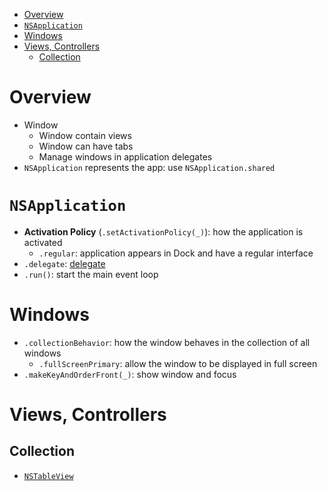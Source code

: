 - [Overview](#overview)
- [`NSApplication`](#nsapplication)
- [Windows](#windows)
- [Views, Controllers](#views-controllers)
  - [Collection](#collection)

# Overview

- Window
  - Window contain views
  - Window can have tabs
  - Manage windows in application delegates
- `NSApplication` represents the app: use `NSApplication.shared`

# `NSApplication`

- **Activation Policy** (`.setActivationPolicy(_)`): how the application is
  activated
  - `.regular`: application appears in Dock and have a regular interface
- `.delegate`: [delegate](AppDelegate.md)
- `.run()`: start the main event loop

# Windows

- `.collectionBehavior`: how the window behaves in the collection of all windows
  - `.fullScreenPrimary`: allow the window to be displayed in full screen
- `.makeKeyAndOrderFront(_)`: show window and focus

# Views, Controllers

## Collection

- [`NSTableView`](NSTableView.md)
